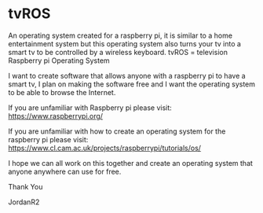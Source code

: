 # tvROS
An operating system created for a raspberry pi, it is similar to a home entertainment system but this operating system also turns your tv into a smart tv to be controlled by a wireless keyboard. tvROS = television Raspberry pi Operating System 

I want to create software that allows anyone with a raspberry pi to have a smart tv, I plan on making the software free and I want the operating system to be able to browse the Internet.

If you are unfamiliar with Raspberry pi please visit: 
https://www.raspberrypi.org/


If you are unfamiliar with how to create an operating system for the raspberry pi please visit: https://www.cl.cam.ac.uk/projects/raspberrypi/tutorials/os/

I hope we can all work on this together and create an operating system that anyone anywhere can use for free.

Thank You

JordanR2
